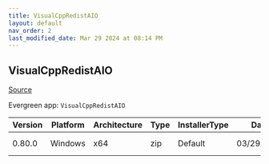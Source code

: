 ```yaml
---
title: VisualCppRedistAIO
layout: default
nav_order: 2
last_modified_date: Mar 29 2024 at 08:14 PM
---
```


## VisualCppRedistAIO

[Source](https://github.com/abbodi1406/vcredist)

Evergreen app: `VisualCppRedistAIO`

| Version | Platform | Architecture | Type | InstallerType | Date       | Size     | URI                                                                                                                                                                                                        |
| ------- | -------- | ------------ | ---- | ------------- | ---------- | -------- | ---------------------------------------------------------------------------------------------------------------------------------------------------------------------------------------------------------- |
| 0.80.0  | Windows  | x64          | zip  | Default       | 03/29/2024 | 28925195 | [https://github.com/abbodi1406/vcredist/releases/download/v0.80.0/VisualCppRedist_AIO_x86_x64_80.zip](https://github.com/abbodi1406/vcredist/releases/download/v0.80.0/VisualCppRedist_AIO_x86_x64_80.zip) |
